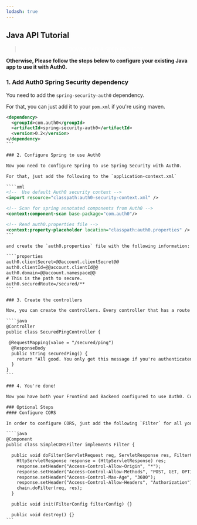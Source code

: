 ```yaml
---
lodash: true
---
```


## Java API Tutorial

<div class="package" style="text-align: center;">
  <blockquote>
    <a href="@@base_url@@/spring-security-auth0/master/create-package?path=/examples/api-example&filePath=/examples/api-example/src/main/resources/auth0.properties&type=replace@@account.clientParam@@" class="btn btn-lg btn-success btn-package" style="text-transform: uppercase; color: white">
      <span style="display: block">Download a Seed project</span>
    </a> 
  </blockquote>
</div>

**Otherwise, Please follow the steps below to configure your existing Java app to use it with Auth0.**

### 1. Add Auth0 Spring Security dependency

You need to add the `spring-security-auth0` dependency.

For that, you can just add it to your `pom.xml` if you're using maven.

````xml
<dependency>
  <groupId>com.auth0</groupId>
  <artifactId>spring-security-auth0</artifactId>
  <version>0.2</version>
</dependency>
```

### 2. Configure Spring to use Auth0

Now you need to configure Spring to use Spring Security with Auth0.

For that, just add the following to the `application-context.xml`

````xml
<!--  Use default Auth0 security context -->
<import resource="classpath:auth0-security-context.xml" />

<!-- Scan for spring annotated components from Auth0 -->
<context:component-scan base-package="com.auth0"/>

<!-- Read auth0.properties file -->
<context:property-placeholder location="classpath:auth0.properties" />
```

and create the `auth0.properties` file with the following information:

````properties
auth0.clientSecret=@@account.clientSecret@@
auth0.clientId=@@account.clientId@@
auth0.domain=@@account.namespace@@
# This is the path to secure. 
auth0.securedRoute=/secured/**
```

### 3. Create the controllers

Now, you can create the controllers. Every controller that has a route inside `/secured/` in this case will ask for the JWT

````java
@Controller
public class SecuredPingController {

 @RequestMapping(value = "/secured/ping")
  @ResponseBody
  public String securedPing() {
    return "All good. You only get this message if you're authenticated";
  }
}
```

### 4. You're done!

Now you have both your FrontEnd and Backend configured to use Auth0. Congrats, you're awesome!

### Optional Steps
#### Configure CORS

In order to configure CORS, just add the following `Filter` for all your requests:

````java
@Component
public class SimpleCORSFilter implements Filter {

  public void doFilter(ServletRequest req, ServletResponse res, FilterChain chain) throws IOException, ServletException {
    HttpServletResponse response = (HttpServletResponse) res;
    response.setHeader("Access-Control-Allow-Origin", "*");
    response.setHeader("Access-Control-Allow-Methods", "POST, GET, OPTIONS, DELETE");
    response.setHeader("Access-Control-Max-Age", "3600");
    response.setHeader("Access-Control-Allow-Headers", "Authorization");
    chain.doFilter(req, res);
  }

  public void init(FilterConfig filterConfig) {}

  public void destroy() {}
```
